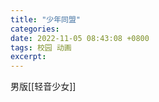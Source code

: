 ```yaml
---
title: "少年同盟"
categories: 
date: 2022-11-05 08:43:08 +0800
tags: 校园 动画
excerpt: 
---
```




男版[[轻音少女]]




